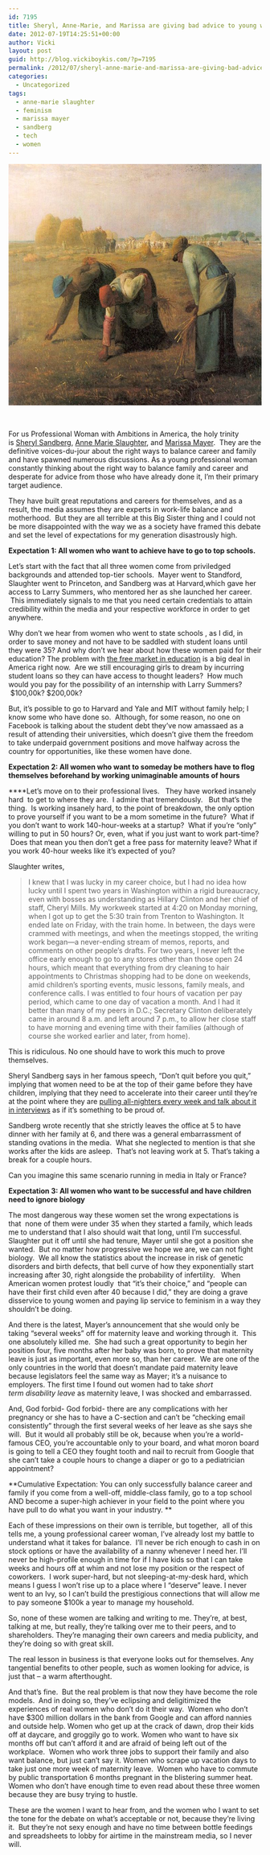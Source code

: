 ```yaml
---
id: 7195
title: Sheryl, Anne-Marie, and Marissa are giving bad advice to young women who desperately need good advice
date: 2012-07-19T14:25:51+00:00
author: Vicki
layout: post
guid: http://blog.vickiboykis.com/?p=7195
permalink: /2012/07/sheryl-anne-marie-and-marissa-are-giving-bad-advice-to-young-women-who-desperately-need-good-advice/
categories:
  - Uncategorized
tags:
  - anne-marie slaughter
  - feminism
  - marissa mayer
  - sandberg
  - tech
  - women
---
```

<p style="text-align: center;">
  <a href="https://raw.githubusercontent.com/veekaybee/wlb/gh-pages/assets/images/2012/07/750px-Millet_Gleaners.jpeg"><img class="aligncenter  wp-image-7196" title="750px-Millet_Gleaners" src="https://raw.githubusercontent.com/veekaybee/wlb/gh-pages/assets/images/2012/07/750px-Millet_Gleaners.jpeg" alt="" width="600" height="480" /></a>
</p>

&nbsp;

For us Professional Woman with Ambitions in America, the holy trinity is <a href="http://www.ted.com/talks/sheryl_sandberg_why_we_have_too_few_women_leaders.html" target="_blank">Sheryl Sandberg</a>, <a href="http://www.theatlantic.com/magazine/archive/2012/07/why-women-still-can-8217-t-have-it-all/9020/" target="_blank">Anne Marie Slaughter</a>, and <a href="http://nymag.com/daily/intel/2012/07/mayer-yahoos-new-ceo-reveals-shes-pregnant.html" target="_blank">Marissa Mayer</a>.  They are the definitive voices-du-jour about the right ways to balance career and family and have spawned numerous discussions. As a young professional woman constantly thinking about the right way to balance family and career and desperate for advice from those who have already done it, I&#8217;m their primary target audience.

They have built great reputations and careers for themselves, and as a result, the media assumes they are experts in work-life balance and motherhood.  But they are all terrible at this Big Sister thing and I could not be more disappointed with the way we as a society have framed this debate and set the level of expectations for my generation disastrously high.

**Expectation 1: All women who want to achieve have to go to top schools.**

Let&#8217;s start with the fact that all three women come from priviledged backgrounds and attended top-tier schools.  Mayer went to Standford, Slaughter went to Princeton, and Sandberg was at Harvard,which gave her access to Larry Summers, who mentored her as she launched her career.  This immediately signals to me that you need certain credentials to attain credibility within the media and your respective workforce in order to get anywhere.

Why don&#8217;t we hear from women who went to state schools , as I did, in order to save money and not have to be saddled with student loans until they were 35? And why don&#8217;t we hear about how these women paid for their education? The problem with <a href="http://blog.vickiboykis.com/2011/07/dont-major-in-history-for-the-love-of-charlemagne/" target="_blank">the free market in education</a> is a big deal in America right now.  Are we still encouraging girls to dream by incurring student loans so they can have access to thought leaders?  How much would you pay for the possibility of an internship with Larry Summers?  $100,00k? $200,00k?

But, it&#8217;s possible to go to Harvard and Yale and MIT without family help; I know some who have done so.  Although, for some reason, no one on Facebook is talking about the student debt they&#8217;ve now amassaed as a result of attending their universities, which doesn&#8217;t give them the freedom to take underpaid government positions and move halfway across the country for opportunities, like these women have done.

**Expectation 2: All women who want to someday be mothers have to flog themselves beforehand by working unimaginable amounts of hours**

****Let&#8217;s move on to their professional lives.   They have worked insanely hard  to get to where they are.  I admire that tremendously.   But that&#8217;s the thing.  Is working insanely hard, to the point of breakdown, the only option to prove yourself if you want to be a mom sometime in the future?  What if you don&#8217;t want to work 140-hour-weeks at a startup?  What if you&#8217;re &#8220;only&#8221; willing to put in 50 hours? Or, even, what if you just want to work part-time?  Does that mean you then don&#8217;t get a free pass for maternity leave? What if you work 40-hour weeks like it&#8217;s expected of you?

Slaughter writes,

> I knew that I was lucky in my career choice, but I had no idea how lucky until I spent two years in Washington within a rigid bureaucracy, even with bosses as understanding as Hillary Clinton and her chief of staff, Cheryl Mills. My workweek started at 4:20 on Monday morning, when I got up to get the 5:30 train from Trenton to Washington. It ended late on Friday, with the train home. In between, the days were crammed with meetings, and when the meetings stopped, the writing work began—a never-ending stream of memos, reports, and comments on other people’s drafts. For two years, I never left the office early enough to go to any stores other than those open 24 hours, which meant that everything from dry cleaning to hair appointments to Christmas shopping had to be done on weekends, amid children’s sporting events, music lessons, family meals, and conference calls. I was entitled to four hours of vacation per pay period, which came to one day of vacation a month. And I had it better than many of my peers in D.C.; Secretary Clinton deliberately came in around 8 a.m. and left around 7 p.m., to allow her close staff to have morning and evening time with their families (although of course she worked earlier and later, from home).

This is ridiculous. No one should have to work this much to prove themselves.

Sheryl Sandberg says in her famous speech, &#8220;Don&#8217;t quit before you quit,&#8221; implying that women need to be at the top of their game before they have children, implying that they need to accelerate into their career until they&#8217;re at the point where they are <a href="http://www.cnbc.com/id/48213365" target="_blank">pulling all-nighters every week and talk about it in interviews</a> as if it&#8217;s something to be proud of.

Sandberg wrote recently that she strictly leaves the office at 5 to have dinner with her family at 6, and there was a general embarrassment of standing ovations in the media.  What she neglected to mention is that she works after the kids are asleep.  That&#8217;s not leaving work at 5. That&#8217;s taking a break for a couple hours.

Can you imagine this same scenario running in media in Italy or France?

**Expectation 3: All women who want to be successful and have children need to ignore biology**

The most dangerous way these women set the wrong expectations is that  none of them were under 35 when they started a family, which leads me to understand that I also should wait that long, until I&#8217;m successful. Slaughter put it off until she had tenure, Mayer until she got a position she wanted.  But no matter how progressive we hope we are, we can not fight biology.  We all know the statistics about the increase in risk of genetic disorders and birth defects, that bell curve of how they exponentially start increasing after 30, right alongside the probability of infertility.   When American women protest loudly  that &#8220;it&#8217;s their choice,&#8221; and &#8220;people can have their first child even after 40 because I did,&#8221; they are doing a grave disservice to young women and paying lip service to feminism in a way they shouldn&#8217;t be doing.

And there is the latest, Mayer&#8217;s announcement that she would only be taking &#8220;several weeks&#8221; off for maternity leave and working through it.  This one absolutely killed me.  She had such a great opportunity to begin her position four, five months after her baby was born, to prove that maternity leave is just as important, even more so, than her career.  We are one of the only countries in the world that doesn&#8217;t mandate paid maternity leave because legislators feel the same way as Mayer; it&#8217;s a nuisance to employers. The first time I found out women had to take _short term disability leave_ as maternity leave, I was shocked and embarrassed.

And, God forbid- God forbid- there are any complications with her pregnancy or she has to have a C-section and can&#8217;t be &#8220;checking email consistently&#8221; through the first several weeks of her leave as she says she will.  But it would all probably still be ok, because when you&#8217;re a world-famous CEO, you&#8217;re accountable only to your board, and what moron board is going to tell a CEO they fought tooth and nail to recruit from Google that she can&#8217;t take a couple hours to change a diaper or go to a pediatrician appointment?

**Cumulative Expectation: You can only successfully balance career and family if you come from a well-off, middle-class family, go to a top school AND become a super-high achiever in your field to the point where you have pull to do what you want in your industry. **

Each of these impressions on their own is terrible, but together,  all of this tells me, a young professional career woman, I&#8217;ve already lost my battle to understand what it takes for balance.  I&#8217;ll never be rich enough to cash in on stock options or have the availability of a nanny whenever I need her. I&#8217;ll never be high-profile enough in time for if I have kids so that I can take weeks and hours off at whim and not lose my position or the respect of coworkers.  I work super-hard, but not sleeping-at-my-desk hard, which means I guess I won&#8217;t rise up to a place where I &#8220;deserve&#8221; leave. I never went to an Ivy, so I can&#8217;t build the prestigious connections that will allow me to pay someone $100k a year to manage my household.

So, none of these women are talking and writing to me. They&#8217;re, at best, talking at me, but really, they&#8217;re talking over me to their peers, and to shareholders. They&#8217;re managing their own careers and media publicity, and they&#8217;re doing so with great skill.

The real lesson in business is that everyone looks out for themselves. Any tangential benefits to other people, such as women looking for advice, is just that &#8211; a warm afterthought.

And that&#8217;s fine.  But the real problem is that now they have become the role models.  And in doing so, they&#8217;ve eclipsing and deligitimized the experiences of real women who don&#8217;t do it their way.  Women who don&#8217;t have $300 million dollars in the bank from Google and can afford nannies and outside help. Women who get up at the crack of dawn, drop their kids off at daycare, and groggily go to work. Women who want to have six months off but can&#8217;t afford it and are afraid of being left out of the workplace.  Women who work three jobs to support their family and also want balance, but just can&#8217;t say it. Women who scrape up vacation days to take just one more week of maternity leave.  Women who have to commute by public transportation 6 months pregnant in the blistering summer heat. Women who don&#8217;t have enough time to even read about these three women because they are busy trying to hustle.

These are the women I want to hear from, and the women who I want to set the tone for the debate on what&#8217;s acceptable or not, because they&#8217;re living it.  But they&#8217;re not sexy enough and have no time between bottle feedings and spreadsheets to lobby for airtime in the mainstream media, so I never will.

&nbsp;
